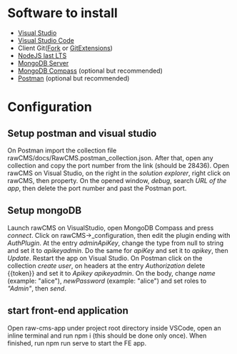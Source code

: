 # Software to install
- [Visual Studio](https://visualstudio.microsoft.com/it/thank-you-downloading-visual-studio/?sku=Community&rel=16)
- [Visual Studio Code](https://code.visualstudio.com/)
- Client Git([Fork](https://git-fork.com/) or [GitExtensions](http://gitextensions.github.io/))
- [NodeJS last LTS](https://nodejs.org/it/download/)
- [MongoDB Server](https://www.mongodb.com/) 
- [MongoDB Compass](https://www.mongodb.com/) (optional but recommended)
- [Postman](https://www.getpostman.com/downloads/) (optional but recommended)

# Configuration
## Setup postman and visual studio
On Postman import the collection file rawCMS/docs/RawCMS.postman_collection.json.
After that, open any collection and copy the port number from the link (should be 28436).
Open rawCMS on Visual Studio, on the right in the *solution explorer*, right click on rawCMS, then property.
On the opened window, *debug*, search *URL of the app*, then delete the port number and past the Postman port.

## Setup mongoDB
Launch rawCMS on VisualStudio, open MongoDB Compass and press *connect*.
Click on rawCMS->_configuration, then edit the plugin ending with *AuthPlugin*.
At the entry *adminApiKey*, change the type from null to string and set it to *apikeyadmin*.
Do the same for *apiKey* and set it to *apikey*, then *Update*.
Restart the app on Visual Studio.
On Postman click on the collection *create user*, on headers at the entry *Authorization* delete {{token}} and set it to *Apikey apikeyadmin*.
On the body, change *name* (example: "alice"), *newPassword* (example: "alice") and set roles to *"Admin"*, then *send*.

## start front-end application
Open raw-cms-app under project root directory inside VSCode, open an inline terminal and run npm i (this should be done only once). When finished, run npm run serve to start the FE app.